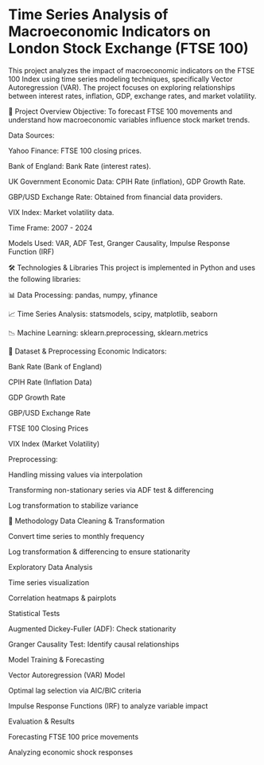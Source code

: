 # Time Series Analysis of Macroeconomic Indicators on London Stock Exchange (FTSE 100)
This project analyzes the impact of macroeconomic indicators on the FTSE 100 Index using time series modeling techniques, specifically Vector Autoregression (VAR). The project focuses on exploring relationships between interest rates, inflation, GDP, exchange rates, and market volatility.

📌 Project Overview
Objective: To forecast FTSE 100 movements and understand how macroeconomic variables influence stock market trends.

Data Sources:

Yahoo Finance: FTSE 100 closing prices.

Bank of England: Bank Rate (interest rates).

UK Government Economic Data: CPIH Rate (inflation), GDP Growth Rate.

GBP/USD Exchange Rate: Obtained from financial data providers.

VIX Index: Market volatility data.

Time Frame: 2007 - 2024

Models Used: VAR, ADF Test, Granger Causality, Impulse Response Function (IRF)

🛠️ Technologies & Libraries
This project is implemented in Python and uses the following libraries:

📊 Data Processing: pandas, numpy, yfinance

📈 Time Series Analysis: statsmodels, scipy, matplotlib, seaborn

📉 Machine Learning: sklearn.preprocessing, sklearn.metrics

📂 Dataset & Preprocessing
Economic Indicators:

Bank Rate (Bank of England)

CPIH Rate (Inflation Data)

GDP Growth Rate

GBP/USD Exchange Rate

FTSE 100 Closing Prices

VIX Index (Market Volatility)

Preprocessing:

Handling missing values via interpolation

Transforming non-stationary series via ADF test & differencing

Log transformation to stabilize variance

🔬 Methodology
Data Cleaning & Transformation

Convert time series to monthly frequency

Log transformation & differencing to ensure stationarity

Exploratory Data Analysis

Time series visualization

Correlation heatmaps & pairplots

Statistical Tests

Augmented Dickey-Fuller (ADF): Check stationarity

Granger Causality Test: Identify causal relationships

Model Training & Forecasting

Vector Autoregression (VAR) Model

Optimal lag selection via AIC/BIC criteria

Impulse Response Functions (IRF) to analyze variable impact

Evaluation & Results

Forecasting FTSE 100 price movements

Analyzing economic shock responses

